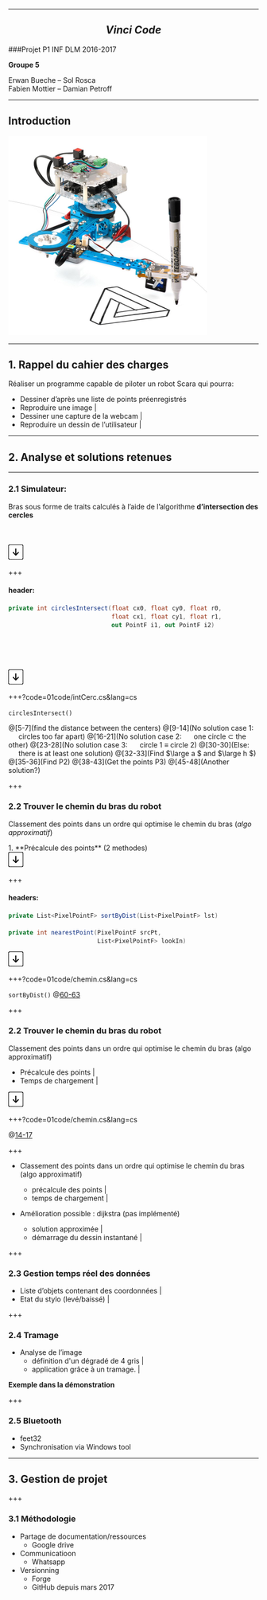 
---

## $$ Vinci\;Code $$

###Projet P1 INF DLM 2016-2017

**Groupe 5**

Erwan Bueche – Sol Rosca  
Fabien Mottier – Damian Petroff

---
## Introduction

<img src="/00illustrations/robot.jpg" align="" height="400">

---

## 1. Rappel du cahier des charges

Réaliser un programme capable de piloter un robot Scara qui pourra:

- Dessiner d’après une liste de points préenregistrés
- Reproduire une image |
- Dessiner une capture de la webcam |
- Reproduire un dessin de l’utilisateur |

---

## 2. Analyse et solutions retenues
<!--<img src="/00illustrations/down-arrow.png" height="auto" style="border: none">-->

---

### 2.1 Simulateur:
Bras sous forme de traits calculés à l’aide de l’algorithme **d’intersection des cercles**
<br><br><br><br>
<img src="/00illustrations/down-arrow.png" height="auto" style="border: none">

+++

#### header:
```cs
private int circlesIntersect(float cx0, float cy0, float r0,
                             float cx1, float cy1, float r1,
                             out PointF i1, out PointF i2)
```
<br><br><br><br>
<img src="/00illustrations/down-arrow.png" height="auto" style="border: none">

+++?code=01code/intCerc.cs&lang=cs 

`circlesIntersect()`

<!--@[1-3](header)-->

@[5-7](find the distance between the centers)
@[9-14](No solution case 1: $\quad$ circles too far apart)
@[16-21](No solution case 2: $\quad$ one circle $\subset$ the other)
@[23-28](No solution case 3: $\quad$ circle 1 $\equiv$ circle 2)
@[30-30](Else: $\quad$ there is at least one solution)
@[32-33](Find $\large a $ and $\large h $)
@[35-36](Find P2)
@[38-43](Get the points P3)
@[45-48](Another solution?)

+++

### 2.2 Trouver le chemin du bras du robot

Classement des points dans un ordre qui optimise le chemin du bras (_algo approximatif_)

<p class="fragment">1. **Précalcule des points** (2 methodes) <br>
<img src="/00illustrations/down-arrow.png" height="auto" style="border: none">
</p>

+++

#### headers:
```cs
private List<PixelPointF> sortByDist(List<PixelPointF> lst)

private int nearestPoint(PixelPointF srcPt, 
                         List<PixelPointF> lookIn)
```

<img src="/00illustrations/down-arrow.png" height="auto" style="border: none">

+++?code=01code/chemin.cs&lang=cs

`sortByDist()`
@[60-63](headers)



+++

### 2.2 Trouver le chemin du bras du robot

Classement des points dans un ordre qui optimise le chemin du bras (algo approximatif)
- Précalcule des points |
- Temps de chargement |

<img src="/00illustrations/down-arrow.png" height="auto" style="border: none">

+++?code=01code/chemin.cs&lang=cs

@[14-17](verge)



+++



- Classement des points dans un ordre qui optimise le chemin du bras (algo approximatif)
    - précalcule des points |
    - temps de chargement |

- Amélioration possible : dijkstra (pas implémenté) 
    - solution approximée |
    - démarrage du dessin instantané |

+++

### 2.3 Gestion temps réel des données 

- Liste d’objets contenant des coordonnées |
- Etat du stylo (levé/baissé) |

+++

### 2.4 Tramage 

- Analyse de l’image
    - définition d'un dégradé de 4 gris |
    - application grâce à un tramage. |

**Exemple dans la démonstration**

+++

### 2.5 Bluetooth 

- feet32 
- Synchronisation via Windows tool

---

## 3. Gestion de projet

+++

### 3.1 Méthodologie

- Partage de documentation/ressources
    - Google drive
- Communicatioon
    - Whatsapp
- Versionning 
    - Forge
    - GitHub depuis mars 2017
